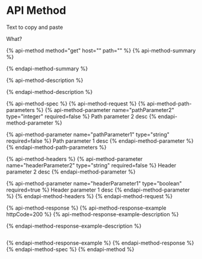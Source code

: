 # API Method

Text to copy and paste

What?

{% api-method method="get" host="" path="" %}
{% api-method-summary %}

{% endapi-method-summary %}

{% api-method-description %}

{% endapi-method-description %}

{% api-method-spec %}
{% api-method-request %}
{% api-method-path-parameters %}
{% api-method-parameter name="pathParameter2" type="integer" required=false %}
Path parameter 2 desc
{% endapi-method-parameter %}

{% api-method-parameter name="pathParameter1" type="string" required=false %}
Path parameter 1 desc
{% endapi-method-parameter %}
{% endapi-method-path-parameters %}

{% api-method-headers %}
{% api-method-parameter name="headerParameter2" type="string" required=false %}
Header parameter 2 desc
{% endapi-method-parameter %}

{% api-method-parameter name="headerParameter1" type="boolean" required=true %}
Header parameter 1 desc
{% endapi-method-parameter %}
{% endapi-method-headers %}
{% endapi-method-request %}

{% api-method-response %}
{% api-method-response-example httpCode=200 %}
{% api-method-response-example-description %}

{% endapi-method-response-example-description %}

```

```
{% endapi-method-response-example %}
{% endapi-method-response %}
{% endapi-method-spec %}
{% endapi-method %}

